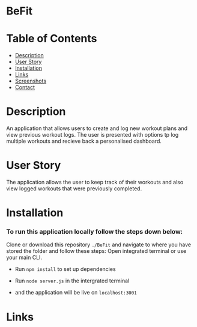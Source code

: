 # BeFit
# Table of Contents
- [Description](#description)
- [User Story](#user-Story)
- [Installation](#installation)
- [Links](#links)
- [Screenshots](#screenshots)
- [Contact](#contact)

# Description
An application that allows users to create and log new workout plans and view previous workout logs.
The user is presented with options tp log multiple workouts and recieve back a personalised dashboard.

# User Story
The application allows the user to keep track of their workouts and also view logged workouts that were previously completed.

# Installation
### To run this application locally follow the steps down below:
Clone or download this repository `./BeFit` and navigate to where you have stored the folder and follow these steps:
Open integrated terminal or use your main CLI.

* Run `npm install` to set up dependencies

* Run `node server.js` in the intergrated terminal

* and the application will be live on `localhost:3001`

# Links 